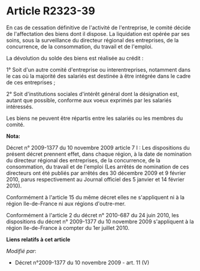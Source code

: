 # Article R2323-39

En cas de cessation définitive de l'activité de l'entreprise, le comité décide de l'affectation des biens dont il dispose. La
liquidation est opérée par ses soins, sous la surveillance du             directeur régional des entreprises, de la
concurrence, de la consommation, du travail et de l'emploi. 

La dévolution du solde des biens est réalisée au crédit : 

1° Soit d'un autre comité d'entreprise ou interentreprises, notamment dans le cas où la majorité des salariés est destinée à
être intégrée dans le cadre de ces entreprises ; 

2° Soit d'institutions sociales d'intérêt général dont la désignation est, autant que possible, conforme aux voeux exprimés
par les salariés intéressés. 

Les biens ne peuvent être répartis entre les salariés ou les membres du comité.

**Nota:**

Décret n° 2009-1377 du 10 novembre 2009 article 7 I : Les dispositions du présent décret prennent effet, dans chaque région,
à la date de nomination du directeur régional des entreprises, de la concurrence, de la consommation, du travail et de
l'emploi (Les arrêtés de nomination de ces directeurs ont été publiés par arrêtés des 30 décembre 2009 et 9 février 2010,
parus respectivement au Journal officiel des 5 janvier et 14 février 2010). 

Conformément à l'article 15 du même décret elles ne s'appliquent ni à la région Ile-de-France ni aux régions d'outre-mer. 

Conformément à l'article 2 du décret n° 2010-687 du 24 juin 2010, les dispositions du décret n° 2009-1377 du 10 novembre 2009
s'appliquent à la région Ile-de-France à compter du 1er juillet 2010.

**Liens relatifs à cet article**

_Modifié par_:

  - Décret n°2009-1377 du 10 novembre 2009 - art. 11 (V)

